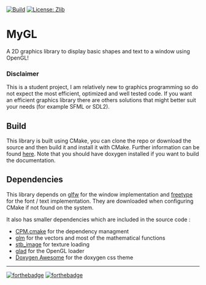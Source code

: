 [![Build](https://github.com/tretre91/MyGL/actions/workflows/test_build.yml/badge.svg)](https://github.com/tretre91/MyGL/actions/workflows/test_build.yml)
[![License: Zlib](https://img.shields.io/badge/License-Zlib-lightgrey.svg)](https://opensource.org/licenses/Zlib)

# MyGL

A 2D graphics library to display basic shapes and text to a window using OpenGL!

### Disclaimer

This is a student project, I am relatively new to graphics programming so do not expect the most
efficient, optimized and well tested code. If you want an efficient graphics library there are
others solutions that might better suit your needs (for example SFML or SDL2).

## Build

This library is built using CMake, you can clone the repo or download the source
and then build it and install it with CMake.
Further information can be found [here](docs/install.md).
Note that you should have doxygen installed if you want to build the documentation.

## Dependencies

This library depends on [glfw](https://www.glfw.org/) for the window implementation
and [freetype](https://www.freetype.org/) for the font / text implementation. They
are downloaded when configuring CMake if not found on the system.

It also has smaller dependencies which are included in the source code :
- [CPM.cmake](https://github.com/cpm-cmake/CPM.cmake) for the dependency managment
- [glm](https://github.com/g-truc/glm) for the vectors and most of the mathematical
  functions
- [stb_image](https://github.com/nothings/stb/blob/master/stb_image.h) for texture
  loading
- [glad](https://github.com/Dav1dde/glad) for the OpenGL loader 
- [Doxygen Awesome](https://jothepro.github.io/doxygen-awesome-css/) for the
  doxygen css theme

----

[![forthebadge](https://forthebadge.com/images/badges/made-with-c-plus-plus.svg)](https://forthebadge.com)
[![forthebadge](https://forthebadge.com/images/badges/built-with-love.svg)](https://forthebadge.com)